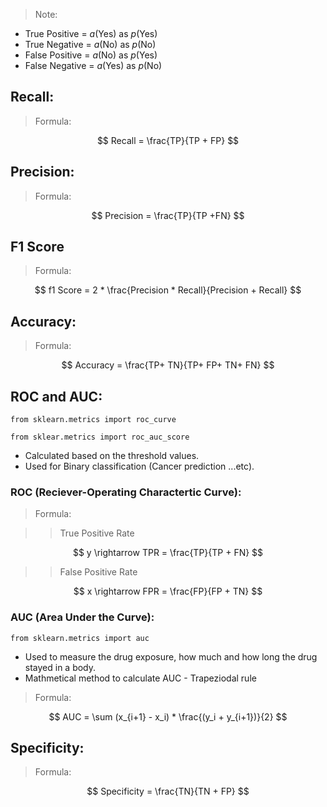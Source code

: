 > Note:

- True Positive = $a$(Yes) as $p$(Yes) 
- True Negative = $a$(No) as $p$(No) 
- False Positive = $a$(No) as $p$(Yes) 
- False Negative = $a$(Yes) as $p$(No) 

## Recall:

> Formula:

$$ Recall = \frac{TP}{TP + FP} $$

## Precision:

> Formula:

$$ Precision = \frac{TP}{TP +FN} $$

## F1 Score

> Formula:

$$ f1 Score = 2 * \frac{Precision * Recall}{Precision + Recall} $$

## Accuracy:

> Formula:

$$ Accuracy = \frac{TP+ TN}{TP+ FP+ TN+ FN} $$


## ROC and AUC:
```
from sklearn.metrics import roc_curve
```
```
from sklear.metrics import roc_auc_score
```
- Calculated based on the threshold values.
- Used for Binary classification (Cancer prediction ...etc).

### ROC (Reciever-Operating Charactertic Curve):

> Formula:

>> True Positive Rate

$$ y \rightarrow TPR = \frac{TP}{TP + FN} $$

>> False Positive Rate

$$ x \rightarrow FPR = \frac{FP}{FP + TN} $$



### AUC (Area Under the Curve):
```
from sklearn.metrics import auc
```

- Used to measure the drug exposure, how much and how long the drug stayed in a body.
- Mathmetical method to calculate AUC - Trapeziodal rule

> Formula:

$$ AUC = \sum (x_{i+1} - x_i) * \frac{(y_i + y_{i+1})}{2} $$

## Specificity:

> Formula:

$$ Specificity = \frac{TN}{TN + FP} $$
